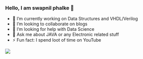 ### Hello, I am swapnil phalke 👋

- 🔭 I’m currently working on Data Structures and VHDL/Verilog
- 👯 I’m looking to collaborate on blogs
- 🤔 I’m looking for help with Data Science
- 💬 Ask me about JAVA or any Electronic related stuff
- ⚡ Fun fact: I spend loot of time on YouTube

<img src="https://github-readme-stats.vercel.app/api?username=swapnilphalke97&&show_icons=true&title_color=ffffff&icon_color=bb2acf&text_color=daf7dc&bg_color=151515" >
